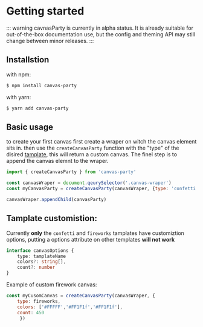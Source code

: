 # Getting started 

::: warning
cavnasParty is currently in alpha status. It is already suitable for out-of-the-box documentation use, but the config and theming API may still change between minor releases.
:::

## Installstion

with npm:

```Bash
$ npm install canvas-party
```
with yarn:
```Bash
$ yarn add canvas-party
```

## Basic usage

to create your first canvas first create a wraper on witch the canvas element sits in.
then use the `createCanvasParty` function  with the "type" of the disired [tamplate](/tameplates), this will return a custom canvas.
The finel step is to append the canvas elemnt to the wraper.


```js 
import { createCanvasParty } from 'canvas-party'

const canvasWraper = document.qeurySelector('.canvas-wraper')
const myCanvasParty = createCanvasParty(canvasWraper, {type: 'confetti'})

canvasWraper.appendChild(canvasParty)

```


## Tamplate customistion:
 
Currently **only** the `confetti` and `fireworks` tamplates have customiztion options, putting a options attribute on other 
templates **will not work**

```ts 
interface canvasOptions {
    type: tamplateName
    colors?: string[],
    count?: number
}
```
Example of custom firework canvas:
```js 
const myCusomCanvas = createCanvasParty(canvasWraper, {
    type: fireworks,
    colors: ['#FFFFF','#FF1F1f','#FF1F1f'],
    count: 450
     })
```
 